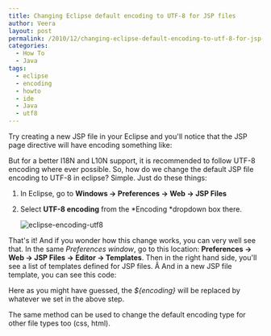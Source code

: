 ```yaml
---
title: Changing Eclipse default encoding to UTF-8 for JSP files
author: Veera
layout: post
permalink: /2010/12/changing-eclipse-default-encoding-to-utf-8-for-jsp-files/
categories:
  - How To
  - Java
tags:
  - eclipse
  - encoding
  - howto
  - ide
  - Java
  - utf8
---
```


Try creating a new JSP file in your Eclipse and you'll notice that the JSP page directive will have encoding something like:

But for a better I18N and L10N support, it is recommended to follow UTF-8 encoding where ever possible. So, how do we change the default JSP file encoding to UTF-8 in eclipse? Simple. Just do these things:

1.  In Eclipse, go to **Windows -> Preferences -> Web -> JSP Files**
2.  Select **UTF-8 encoding** from the *Encoding *dropdown box there.
      
    ![][1] 

 [1]: http://veerasundar.com/img/2010/12/eclipse.png "eclipse-encoding-utf8"

That's it! And if you wonder how this change works, you can very well see that. In the same *Preferences window*, go to this location: **Preferences -> Web -> JSP Files -> Editor -> Templates**. Then in the right hand side, you'll see a list of templates defined for JSP files. Â And in a new JSP file template, you can see this code:

    

Here as you might have guessed, the *${encoding}* will be replaced by whatever we set in the above step.

The same method can be used to change the default encoding type for other file types too (css, html).